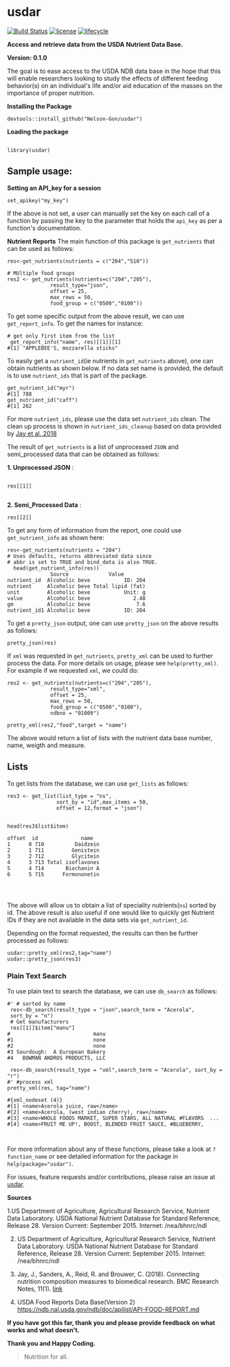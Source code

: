 # usdar

[![Build Status](https://travis-ci.org/Nelson-Gon/usdar.svg?branch=master)](https://travis-ci.org/Nelson-Gon/usdar)   [![license](https://img.shields.io/badge/license-GPL--2-blue.svg)](https://www.gnu.org/licenses/old-licenses/gpl-2.0.html)
[![lifecycle](https://img.shields.io/badge/lifecycle-experimental-orange.svg)](https://www.tidyverse.org/lifecycle/#experimental)


**Access and retrieve data from the USDA Nutrient Data Base.**


**Version: 0.1.0**

The goal is to ease access to the USDA NDB data base in the hope that this will enable researchers looking to study the effects of different feeding behavior(s) on an individual's life and/or aid education of the masses on the importance of proper nutrition.



**Installing the Package**

```
devtools::install_github("Nelson-Gon/usdar")

```

**Loading the package**

```

library(usdar)

```

## Sample usage:

**Setting an API_key for a session**

```
set_apikey("my_key")

```

If the above is not set, a user can manually set the key on each call of a function by passing the key to the parameter 
that holds the `api_key` as per a function's documentation. 

**Nutrient Reports**
The main function of this package is `get_nutrients` that can be used as follows:

```
res<-get_nutrients(nutrients = c("204","510"))

# MUltiple food groups
res2 <- get_nutrients(nutrients=c("204","205"),
              result_type="json",
              offset = 25,
              max_rows = 50,
              food_group = c("0500","0100"))
```

To get some specific output from the above result, we can use `get_report_info`. To get the names for instance:

```
# get only first item from the list
 get_report_info("name", res)[[1]][1]
#[1] "APPLEBEE'S, mozzarella sticks"

```

To easily get a `nutrient_id`(ie nutrients in `get_nutrients` above), one can obtain nutrients as shown below. If no data set name is provided, the default is to use `nutrient_ids` that is part of the package.

```
get_nutrient_id("myr")
#[1] 788
get_nutrient_id("caff")
#[1] 262
```
For more `nutrient_ids`, please use the data set `nutrient_ids` clean. The clean up process is shown in `nutrient_ids_cleanup` based on data provided by [Jay et al.,2018](https://link.springer.com/article/10.1186%2Fs13104-018-3997-y)


The result of `get_nutrients` is a list of unprocessed `JSON` and semi_processed data that can be obtained as follows:

**1. Unprocessed JSON** : 

```

res[[1]] 


```

**2. Semi_Processed Data** : 

```
res[[2]]

```

To get any form of information from the report, one could use `get_nutrient_info` as shown here:

```
res<-get_nutrients(nutrients = "204")
# Uses defaults, returns abbreviated data since
# abbr is set to TRUE and bind_data is also TRUE.
  head(get_nutrient_info(res))
              Source             Value
nutrient_id  Alcoholic beve           ID: 204
nutrient     Alcoholic beve Total lipid (fat)
unit         Alcoholic beve           Unit: g
value        Alcoholic beve              2.48
gm           Alcoholic beve               7.6
nutrient_id1 Alcoholic beve           ID: 204

```

To get a `pretty_json` output, one can use `pretty_json` on the above results as follows:

```
pretty_json(res)

```
If `xml` was requested in `get_nutrients`, `pretty_xml` can be used to further process the data. For more details on usage, please see `help(pretty_xml)`. For example if we requested `xml`, we could do:

```
res2 <- get_nutrients(nutrients=c("204","205"),
              result_type="xml",
              offset = 25,
              max_rows = 50,
              food_group = c("0500","0100"),
              ndbno = "01009")

pretty_xml(res2,"food",target = "name")

```

The above would return a list of lists with the nutrient data base number, name, weigth and measure. 

## **Lists**

To get lists from the database, we can use `get_lists` as follows:

```
res3 <- get_list(list_type = "ns",
                sort_by = "id",max_items = 50,
                offset = 12,format = "json")
                

head(res3$list$item)

offset  id              name
1      0 710          Daidzein
2      1 711         Genistein
3      2 712         Glycitein
4      3 713 Total isoflavones
5      4 714       Biochanin A
6      5 715      Formononetin
                
  
        
```

The above will allow us to obtain a list of speciality nutrients(`ns`) sorted by id. The above result is also useful if one would like to quickly get Nutrient IDs if they are not available in the data sets via `get_nutrient_id`.

Depending on the format requested, the results can then be further processed as follows:

```
usdar::pretty_xml(res2,tag="name")
usdar::pretty_json(res3)

```

### **Plain Text Search**

To use plain text to search the database, we can use `db_search` as follows:

```
#' # sorted by name
 res<-db_search(result_type = "json",search_term = "Acerola",
 sort_by = "n")
 # Get manufacturers
 res[[1]]$item["manu"]
#                           manu
#1                          none
#2                          none
#3 Sourdough:  A European Bakery
#4   BOWMAN ANDROS PRODUCTS, LLC

 res<-db_search(result_type = "xml",search_term = "Acerola", sort_by = "r")
#' #process xml
pretty_xml(res, tag="name")

#{xml_nodeset (4)}
#[1] <name>Acerola juice, raw</name>
#[2] <name>Acerola, (west indian cherry), raw</name>
#[3] <name>WHOLE FOODS MARKET, SUPER STARS, ALL NATURAL #FLAVORS  ...
#[4] <name>FRUIT ME UP!, BOOST, BLENDED FRUIT SAUCE, #BLUEBERRY,  

 
  ```

For more information about any of these functions, please take a look at `?function_name` or see detailed information for the package in `help(package="usdar")`. 

For issues, feature requests and/or contributions, please raise an issue at [usdar](https://www.github.com/Nelson-Gon/usdar/issues).



**Sources**

1.US Department of Agriculture, Agricultural Research Service, Nutrient Data Laboratory. USDA National Nutrient Database for Standard Reference, Release 28. Version Current:  September 2015.  Internet:  /nea/bhnrc/ndl

2. US Department of Agriculture, Agricultural Research Service, Nutrient Data Laboratory. USDA National Nutrient Database for Standard Reference, Release 28. Version Current:  September 2015.  Internet:  /nea/bhnrc/ndl

3. Jay, J., Sanders, A., Reid, R. and Brouwer, C. (2018). Connecting nutrition composition measures to biomedical research. BMC Research Notes, 11(1).  [link](https://link.springer.com/article/10.1186%2Fs13104-018-3997-y)

4. USDA Food Reports Data Base(Version 2) https://ndb.nal.usda.gov/ndb/doc/apilist/API-FOOD-REPORT.md


**If you have got this far, thank you and please provide feedback on what works and what doesn't.**

**Thank you and Happy Coding.**

>Nutrition for all.
